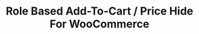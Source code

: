 ---
title: Role Based Add-To-Cart / Price Hide For WooCommerce
redirect_from:
	- /role-based-add-to-cart-price-hide-for-woocommerce/
	- /envato/role-based-add-to-cart-price-hide-for-woocommerce/
	- /rbatcphwc/
	- /envato/rbatcphwc/
redirect_to: https://codecanyon.net/item/role-based-addtocart-price-hide-for-woocommerce/25132989
---